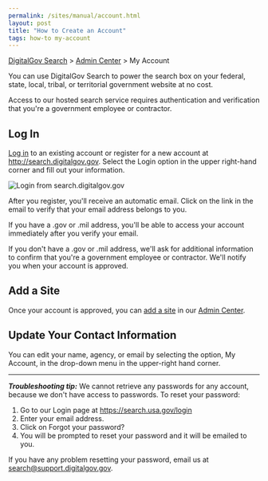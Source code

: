 ```yaml
---
permalink: /sites/manual/account.html
layout: post
title: "How to Create an Account"
tags: how-to my-account
---
```


[DigitalGov Search](/index.html) > [Admin Center](https://search.usa.gov/sites/) > My Account

You can use DigitalGov Search to power the search box on your federal, state, local, tribal, or territorial government website at no cost.

Access to our hosted search service requires authentication and verification that you're a government employee or contractor.

## Log In

[Log in](https://search.usa.gov/sites/) to an existing account or register for a new account at <http://search.digitalgov.gov>. Select the Login option in the upper right-hand corner and fill out your information.

![Login from search.digitalgov.gov](https://9fddeb862c037f6d2190-f1564c64756a8cfee25b6b19953b1d23.ssl.cf2.rackcdn.com/login.png)

After you register, you'll receive an automatic email. Click on the link in the email to verify that your email address belongs to you.

If you have a .gov or .mil address, you'll be able to access your account immediately after you verify your email.

If you don't have a .gov or .mil address, we'll ask for additional information to confirm that you're a government employee or contractor. We'll notify you when your account is approved.

## Add a Site

Once your account is approved, you can [add a site](/sites/manual/add-site.html) in our [Admin Center](https://search.usa.gov/sites/).

## Update Your Contact Information

You can edit your name, agency, or email by selecting the option, My Account, in the drop-down menu in the upper-right hand corner.

--- 

***Troubleshooting tip:*** We cannot retrieve any passwords for any account, because we don't have access to passwords. To reset your password:

1. Go to our Login page at <https://search.usa.gov/login>
2. Enter your email address.
3. Click on Forgot your password?
4. You will be prompted to reset your password and it will be emailed to you.

If you have any problem resetting your password, email us at <search@support.digitalgov.gov>.